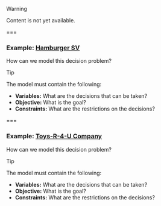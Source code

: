 > [!WARNING]
> Content is not yet available.

===

### Example: <a href="markdown-viewer.html?file=06-lab/hamburger_sv.md" data-preview-link>Hamburger SV <i class="fa-solid fa-magnifying-glass"></i></a>

How can we model this decision problem?

> [!TIP]
> The model must contain the following:
> - **Variables:** What are the decisions that can be taken?
> - **Objective:** What is the goal?
> - **Constraints:** What are the restrictions on the decisions?

===

### Example: <a href="markdown-viewer.html?file=06-lab/toys-r-4-u_company.md" data-preview-link>Toys-R-4-U Company <i class="fa-solid fa-magnifying-glass"></i></a>

How can we model this decision problem?

> [!TIP]
> The model must contain the following:
> - **Variables:** What are the decisions that can be taken?
> - **Objective:** What is the goal?
> - **Constraints:** What are the restrictions on the decisions?

